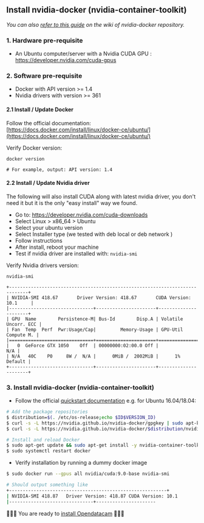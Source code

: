 
## Install nvidia-docker (nvidia-container-toolkit)

_You can also [refer to this guide](https://github.com/NVIDIA/nvidia-docker/wiki/Installation-(version-2.0)) on the wiki of nvidia-docker repository._


### 1. Hardware pre-requisite 

- An Ubuntu computer/server with a Nvidia CUDA GPU : https://developer.nvidia.com/cuda-gpus


### 2. Software pre-requisite 

- Docker with API version >= 1.4
- Nvidia drivers with version >= 361


#### 2.1 Install / Update Docker

Follow the official documentation: [https://docs.docker.com/install/linux/docker-ce/ubuntu/](https://docs.docker.com/install/linux/docker-ce/ubuntu/)

Verify Docker version:

```
docker version

# For example, output: API version: 1.4
```


#### 2.2 Install / Update Nvidia driver

The following will also install CUDA along with latest nvidia driver, you don't need it but it is the only "easy install" way we found.

- Go to: https://developer.nvidia.com/cuda-downloads
- Select Linux > x86_64 > Ubuntu
- Select your ubuntu version
- Select Installer type (we tested with deb local or deb network )
- Follow instructions
- After install, reboot your machine
- Test if nvidia driver are installed with: `nvidia-smi`


Verify Nvidia drivers version:

```
nvidia-smi

+-----------------------------------------------------------------------------+
| NVIDIA-SMI 418.67       Driver Version: 418.67       CUDA Version: 10.1     |
|-------------------------------+----------------------+----------------------+
| GPU  Name        Persistence-M| Bus-Id        Disp.A | Volatile Uncorr. ECC |
| Fan  Temp  Perf  Pwr:Usage/Cap|         Memory-Usage | GPU-Util  Compute M. |
|===============================+======================+======================|
|   0  GeForce GTX 1050    Off  | 00000000:02:00.0 Off |                  N/A |
| N/A   40C    P0     8W /  N/A |      0MiB /  2002MiB |      1%      Default |
+-------------------------------+----------------------+----------------------+
```

### 3. Install nvidia-docker (nvidia-container-toolkit)

- Follow the official [quickstart documentation](https://github.com/NVIDIA/nvidia-docker#quickstart) e.g. for Ubuntu 16.04/18.04:

```bash
# Add the package repositories
$ distribution=$(. /etc/os-release;echo $ID$VERSION_ID)
$ curl -s -L https://nvidia.github.io/nvidia-docker/gpgkey | sudo apt-key add -
$ curl -s -L https://nvidia.github.io/nvidia-docker/$distribution/nvidia-docker.list | sudo tee /etc/apt/sources.list.d/nvidia-docker.list

# Install and reload Docker
$ sudo apt-get update && sudo apt-get install -y nvidia-container-toolkit
$ sudo systemctl restart docker
```

- Verify installation by running a dummy docker image

```bash
$ sudo docker run --gpus all nvidia/cuda:9.0-base nvidia-smi

# Should output something like
+----------------------------------------------------------+
| NVIDIA-SMI 418.87   Driver Version: 418.87 CUDA Version: 10.1
|-------------------------------+----------------------
```

🎉🎉🎉 You are ready to [install Opendatacam](../../README.md#2-install-and-start-opendatacam-3-min-) 🎉🎉🎉


